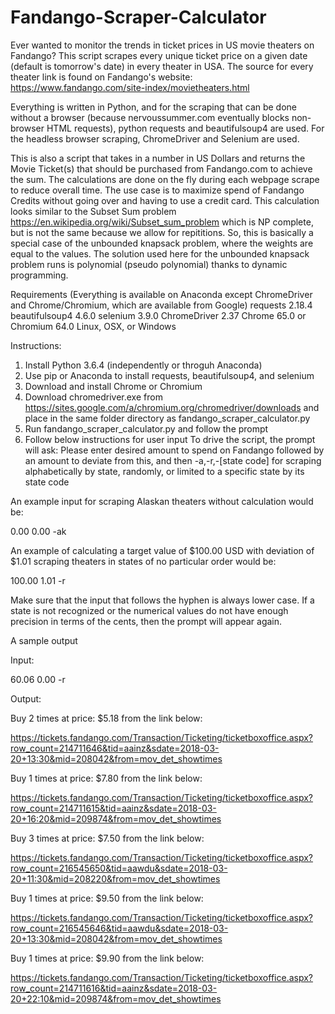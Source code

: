 # Fandango-Scraper-Calculator
Ever wanted to monitor the trends in ticket prices in US movie theaters on Fandango? This script scrapes every unique ticket price on a given date (default is tomorrow's date) in every theater in USA. The source for every theater link is found on Fandango's website: https://www.fandango.com/site-index/movietheaters.html

Everything is written in Python, and for the scraping that can be done without a browser (because nervoussummer.com eventually blocks non-browser HTML requests), python requests and beautifulsoup4 are used. For the headless browser scraping, ChromeDriver and Selenium are used.

This is also a script that takes in a number in US Dollars and returns the Movie Ticket(s) that should be purchased from Fandango.com to achieve the sum. The calculations are done on the fly during each webpage scrape to reduce overall time. The use case is to maximize spend of Fandango Credits without going over and having to use a credit card. This calculation looks similar to the Subset Sum problem https://en.wikipedia.org/wiki/Subset_sum_problem which is NP complete, but is not the same because we allow for repititions. So, this is basically a special case of the unbounded knapsack problem, where the weights are equal to the values. The solution used here for the unbounded knapsack problem runs is polynomial (pseudo polynomial) thanks to dynamic programming. 

Requirements (Everything is available on Anaconda except ChromeDriver and Chrome/Chromium, which are available from Google)
requests 2.18.4
beautifulsoup4 4.6.0
selenium 3.9.0 
ChromeDriver 2.37
Chrome 65.0 or Chromium 64.0
Linux, OSX, or Windows

Instructions:
1) Install Python 3.6.4 (independently or throguh Anaconda)
2) Use pip or Anaconda to install requests, beautifulsoup4, and selenium
3) Download and install Chrome or Chromium
4) Download chromedriver.exe from https://sites.google.com/a/chromium.org/chromedriver/downloads and place in the same folder directory as fandango_scraper_calculator.py
5) Run fandango_scraper_calculator.py and follow the prompt
6) Follow below instructions for user input
To drive the script, the prompt will ask:
Please enter desired amount to spend on Fandango followed by an amount to deviate from this, and then -a,-r,-[state code] for scraping alphabetically by state, randomly, or limited to a specific state by its state code

An example input for scraping Alaskan theaters without calculation would be:

0.00 0.00 -ak

An example of calculating a target value of $100.00 USD with deviation of $1.01 scraping theaters in states of no particular order would be:

100.00 1.01 -r

Make sure that the input that follows the hyphen is always lower case. If a state is not recognized or the numerical values do not have enough precision in terms of the cents, then the prompt will appear again.

A sample output

Input:

60.06 0.00 -r

Output:

Buy 2 times at price: $5.18 from the link below:

https://tickets.fandango.com/Transaction/Ticketing/ticketboxoffice.aspx?row_count=214711646&tid=aainz&sdate=2018-03-20+13:30&mid=208042&from=mov_det_showtimes

Buy 1 times at price: $7.80 from the link below:

https://tickets.fandango.com/Transaction/Ticketing/ticketboxoffice.aspx?row_count=214711615&tid=aainz&sdate=2018-03-20+16:20&mid=209874&from=mov_det_showtimes

Buy 3 times at price: $7.50 from the link below:

https://tickets.fandango.com/Transaction/Ticketing/ticketboxoffice.aspx?row_count=216545650&tid=aawdu&sdate=2018-03-20+11:30&mid=208220&from=mov_det_showtimes

Buy 1 times at price: $9.50 from the link below:

https://tickets.fandango.com/Transaction/Ticketing/ticketboxoffice.aspx?row_count=216545646&tid=aawdu&sdate=2018-03-20+13:30&mid=208042&from=mov_det_showtimes

Buy 1 times at price: $9.90 from the link below:

https://tickets.fandango.com/Transaction/Ticketing/ticketboxoffice.aspx?row_count=214711616&tid=aainz&sdate=2018-03-20+22:10&mid=209874&from=mov_det_showtimes